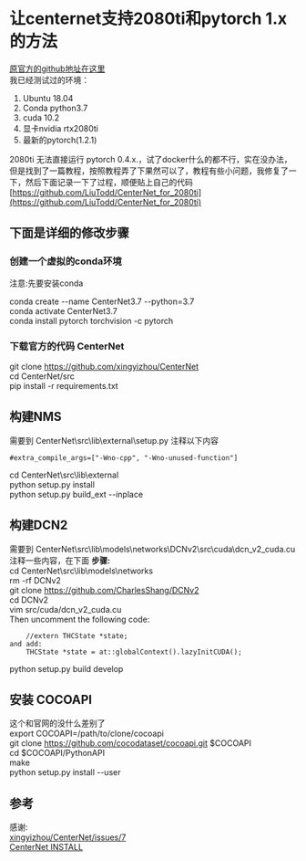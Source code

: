 # 让centernet支持2080ti和pytorch 1.x的方法
[原官方的github地址在这里](https://github.com/xingyizhou/CenterNet)  
我已经测试过的环境：
1. Ubuntu 18.04
2. Conda python3.7
3. cuda 10.2
4. 显卡nvidia rtx2080ti
5. 最新的pytorch(1.2.1)

2080ti 无法直接运行 pytorch 0.4.x.，试了docker什么的都不行，实在没办法，但是找到了一篇教程，按照教程弄了下果然可以了，教程有些小问题，我修复了一下，然后下面记录一下了过程，顺便贴上自己的代码[https://github.com/LiuTodd/CenterNet_for_2080ti](https://github.com/LiuTodd/CenterNet_for_2080ti)

## 下面是详细的修改步骤
### 创建一个虚拟的conda环境
注意:先要安装conda

conda create --name CenterNet3.7 --python=3.7   
conda activate CenterNet3.7  
conda install pytorch torchvision -c pytorch  


### 下载官方的代码 CenterNet
git clone https://github.com/xingyizhou/CenterNet  
cd CenterNet/src  
pip install -r requirements.txt  

## 构建NMS
需要到 CenterNet\src\lib\external\setup.py  注释以下内容
```
#extra_compile_args=["-Wno-cpp", "-Wno-unused-function"]
```
cd CenterNet\src\lib\external  
python setup.py install  
python setup.py build_ext --inplace  

## 构建DCN2
需要到 CenterNet\src\lib\models\networks\DCNv2\src\cuda\dcn_v2_cuda.cu  注释一些内容，在下面
**步骤:**  
cd CenterNet\src\lib\models\networks  
rm -rf DCNv2  
git clone https://github.com/CharlesShang/DCNv2  
cd DCNv2  
vim src/cuda/dcn_v2_cuda.cu  
Then uncomment the following code:  
```
	//extern THCState *state;
and add:
	THCState *state = at::globalContext().lazyInitCUDA();
```
python setup.py build develop  

## 安装 COCOAPI
这个和官网的没什么差别了  
export COCOAPI=/path/to/clone/cocoapi  
git clone https://github.com/cocodataset/cocoapi.git $COCOAPI  
cd $COCOAPI/PythonAPI  
make  
python setup.py install --user  

## 参考
感谢:  
[xingyizhou/CenterNet/issues/7](https://github.com/xingyizhou/CenterNet/issues/7)  
[CenterNet INSTALL](https://github.com/xingyizhou/CenterNet/blob/master/readme/INSTALL.md)  
